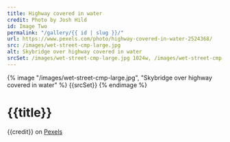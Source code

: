 ```yaml
---
title: Highway covered in water
credit: Photo by Josh Hild
id: Image Two
permalink: "/gallery/{{ id | slug }}/"
url: https://www.pexels.com/photo/highway-covered-in-water-2524368/
src: /images/wet-street-cmp-large.jpg
alt: Skybridge over highway covered in water
srcSet: /images/wet-street-cmp-large.jpg 1024w, /images/wet-street-cmp-med.jpg 640w, /images/wet-street-cmp-small.jpg 320w
---
```


{% image "/images/wet-street-cmp-large.jpg", "Skybridge over highway covered in water" %}
{{srcSet}}
{% endimage %}

# {{title}}

{{credit}} on [Pexels]({{url}})
